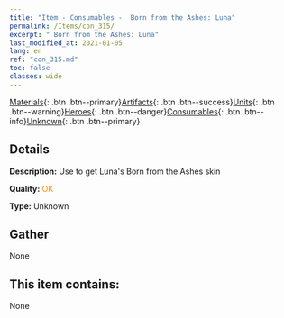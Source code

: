 ```yaml
---
title: "Item - Consumables -  Born from the Ashes: Luna"
permalink: /Items/con_315/
excerpt: " Born from the Ashes: Luna"
last_modified_at: 2021-01-05
lang: en
ref: "con_315.md"
toc: false
classes: wide
---
```

 [Materials](/Items/){: .btn .btn--primary}[Artifacts](/Items/Artifacts/){: .btn .btn--success}[Units](/Items/Units/){: .btn .btn--warning}[Heroes](/Items/Heroes/){: .btn .btn--danger}[Consumables](/Items/Consumables/){: .btn .btn--info}[Unknown](/Items/Unknown/){: .btn .btn--primary}

## Details
 **Description:** Use to get Luna's Born from the Ashes skin

 **Quality:** <span style="color: #FF8C00">OK</span>

 **Type:** Unknown

## Gather

  None

## This item contains:

  None

